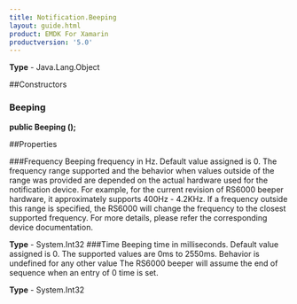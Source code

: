 ```yaml
---
title: Notification.Beeping
layout: guide.html 
product: EMDK For Xamarin 
productversion: '5.0' 
---
```


    

**Type** - Java.Lang.Object

##Constructors
### Beeping 
**public Beeping ();**

##Properties

###Frequency
Beeping frequency in Hz. Default value assigned is 0. The frequency range supported and the behavior when values outside of the range was provided are depended on the actual hardware used for the notification device. 
For example, for the current revision of RS6000 beeper hardware, it approximately supports 400Hz - 4.2KHz. If a frequency outside this range is specified, the RS6000 will change the frequency to the closest supported frequency. For more details, please refer the corresponding device documentation.

**Type** - System.Int32
###Time
Beeping time in milliseconds. Default value assigned is 0. The supported values are 0ms to 2550ms. Behavior is undefined for any other value The RS6000 beeper will assume the end of sequence when an entry of 0 time is set.

**Type** - System.Int32


